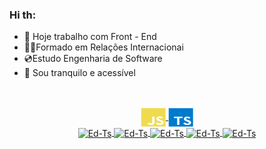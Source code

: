 ### Hi th:
- 🔭 Hoje trabalho com Front - End
- 👨‍🎓Formado em Relações Internacionai
- 💿Estudo Engenharia de Software  
- 💪 Sou tranquilo e acessível

<div align="center">
  <a href="https://github.com/Ed Mangilli>
  
</div>
Pe<div style="display: inline_block"><br>

<div align="center">
  <a href="https://github.com/Ed Mangilli">
</div>


<div style="display: inline_block"><br>
  <img align="center" alt="Ed-Js" height="30" width="40" src="https://raw.githubusercontent.com/devicons/devicon/master/icons/javascript/javascript-plain.svg">
  <img align="center" alt="Ed-Ts" height="30" width="40" src="https://raw.githubusercontent.com/devicons/devicon/master/icons/typescript/typescript-plain.svg">

</div>

<img align="center" alt="Ed-Ts" height="30" width="40" src="https://img.shields.io/badge/Gmail-D14836?style=for-the-badge&logo=gmail&logoColor=white">
                                                                                                                                                     
<img align="center" alt="Ed-Ts" height="30" width="40" src="https://img.shields.io/badge/GroupMe-00AFF0?style=for-the-badge&logo=groupme&logoColor=white">
     
<img align="center" alt="Ed-Ts" height="30" width="40" src="https://img.shields.io/badge/icq_new-black?style=for-the-badge&logo=icq&logolColor=42F425">
  
<img align="center" alt="Ed-Ts" height="30" width="40" src="https://img.shields.io/badge/Signal-%23039BE5.svg?&style=for-the-badge&logo=Signal&logoColor=white">
                                                            
<img align="center" alt="Ed-Ts" height="30" width="40" src="https://img.shields.io/badge/WhatsApp-25D366?style=for-the-badge&logo=whatsapp&logoColor=white">
